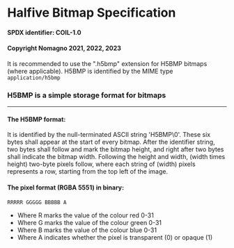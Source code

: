 # Halfive Bitmap Specification
#### SPDX identifier: COIL-1.0
#### Copyright Nomagno 2021, 2022, 2023

It is recommended to use the ".h5bmp" extension for H5BMP bitmaps (where applicable).
H5BMP is identified by the MIME type `application/h5bmp`

### H5BMP is a simple storage format for bitmaps

***
#### The H5BMP format:
It is identified by the null-terminated ASCII string 'H5BMP\0'. These six bytes shall appear at the start of every bitmap.
After the identifier string, two bytes shall follow and mark the bitmap height, and right after two bytes shall indicate the bitmap width.
Following the height and width, (width times height) two-byte pixels follow, where each string of (width) pixels represents a row, starting from the top left of the image.

#### The pixel format (RGBA 5551) in binary:
```
RRRRR GGGGG BBBBB A
```
- Where R marks the value of the colour red 0-31
- Where G marks the value of the colour green 0-31
- Where B marks the value of the colour blue 0-31
- Where A indicates whether the pixel is transparent (0) or opaque (1)
